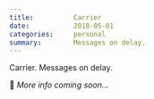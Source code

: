 ```yaml
---
title:          Carrier
date:           2018-05-01
categories:     personal
summary:        Messages on delay.
---
```


Carrier. Messages on delay.

🚧 _More info coming soon…_
